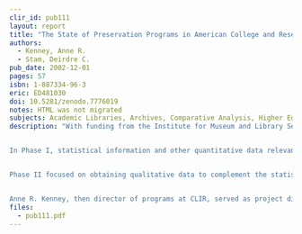 ```yaml
---
clir_id: pub111
layout: report
title: "The State of Preservation Programs in American College and Research Libraries: Building a Common Understanding and Action Agenda"
authors: 
  - Kenney, Anne R.
  - Stam, Deirdre C.
pub_date: 2002-12-01
pages: 57
isbn: 1-887334-96-3
eric: ED481030
doi: 10.5281/zenodo.7776019
notes: HTML was not migrated
subjects: Academic Libraries, Archives, Comparative Analysis, Higher Education, Library Statistics, Library Surveys, Library Technical Processes, Preservation, Program Evaluation, Statistical Data
description: "With funding from the Institute for Museum and Library Services, the Council on Library and Information Resources, ARL, the University Libraries Group, and the Regional Alliance for Preservation conducted a joint study in 2001 to examine the state of preservation programs in American academic libraries. The study was conducted in two phases and relied on qualitative as well as quantitative data gathering.


In Phase I, statistical information and other quantitative data relevant to preservation activity were collected in a survey of 116 libraries from the University Libraries Group, major non-ARL land grant institutions, and leading liberal arts colleges in what is informally known as the Oberlin Group. These data were compared with information that had been published in ARL Preservation Statistics for 2000-2001.


Phase II focused on obtaining qualitative data to complement the statistical data. Qualitative data were gathered by means of 20 site visits to institutions that represented the three surveyed groups plus the ARL.


Anne R. Kenney, then director of programs at CLIR, served as project director. Deirdre C. Stam served as project consultant."
files:
  - pub111.pdf
---
```

